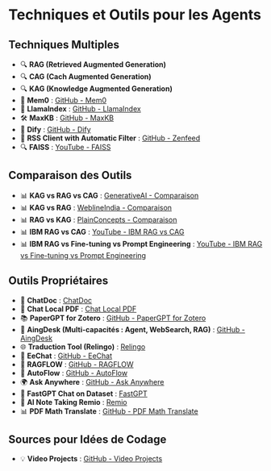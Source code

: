 # Techniques et Outils pour les Agents

## Techniques Multiples

- 🔍 **RAG (Retrieved Augmented Generation)**
- 🔍 **CAG (Cach Augmented Generation)**
- 🔍 **KAG (Knowledge Augmented Generation)**
- 🧠 **Mem0** : [GitHub - Mem0](https://github.com/mem0ai/mem0)
- 🦙 **LlamaIndex** : [GitHub - LlamaIndex](https://github.com/run-llama/)
- 🛠️ **MaxKB** : [GitHub - MaxKB](https://github.com/1Panel-dev/MaxKB?tab=readme-ov-file)
- 🤖 **Dify** : [GitHub - Dify](https://github.com/langgenius/dify/)
- 📰 **RSS Client with Automatic Filter** : [GitHub - Zenfeed](https://github.com/glidea/zenfeed/blob/main/README-en.md)
- 🔍 **FAISS** : [YouTube - FAISS](https://www.youtube.com/watch?v=CzPgg4CDz50)

## Comparaison des Outils

- 📊 **KAG vs RAG vs CAG** : [GenerativeAI - Comparaison](https://generativeai.pub/rag-vs-kag-vs-cag-decoding-the-future-of-ai-augmented-language-models-b9732ab46c9d?gi=8417e76bbede)
- 📊 **KAG vs RAG** : [WeblineIndia - Comparaison](https://www.weblineindia.com/fr/blog/rag-vs-kag/)
- 📊 **RAG vs KAG** : [PlainConcepts - Comparaison](https://www.plainconcepts.com/rag-vs-kag/)
- 📊 **IBM RAG vs CAG** : [YouTube - IBM RAG vs CAG](https://www.youtube.com/watch?v=HdafI0t3sEY)
- 📊 **IBM RAG vs Fine-tuning vs Prompt Engineering** : [YouTube - IBM RAG vs Fine-tuning vs Prompt Engineering](https://www.youtube.com/watch?v=zYGDpG-pTho)

## Outils Propriétaires

- 📄 **ChatDoc** : [ChatDoc](https://chatdoc.com/)
- 📄 **Chat Local PDF** : [Chat Local PDF](https://www.chatpdflocal.com/)
- 📚 **PaperGPT for Zotero** : [GitHub - PaperGPT for Zotero](https://github.com/papersgpt/papersgpt-for-zotero)
- 🤖 **AingDesk (Multi-capacités : Agent, WebSearch, RAG)** : [GitHub - AingDesk](https://github.com/aingdesk/AingDesk)
- 🌐 **Traduction Tool (Relingo)** : [Relingo](https://relingo.net/en)
- 📢 **EeChat** : [GitHub - EeChat](https://github.com/Lucassssss/eechat)
- 🔄 **RAGFLOW** : [GitHub - RAGFLOW](https://github.com/deepseek-ai/awesome-deepseek-integration/blob/main/docs/ragflow/README.md)
- 🔄 **AutoFlow** : [GitHub - AutoFlow](https://github.com/deepseek-ai/awesome-deepseek-integration/blob/main/docs/autoflow/README.md)
- 🌍 **Ask Anywhere** : [GitHub - Ask Anywhere](https://github.com/sharmt1411/askanywhere)
- 💬 **FastGPT Chat on Dataset** : [FastGPT](https://fastgpt.cn/en)
- 📝 **AI Note Taking Remio** : [Remio](https://www.remio.ai/)
- 📊 **PDF Math Translate** : [GitHub - PDF Math Translate](https://github.com/Byaidu/PDFMathTranslate)

## Sources pour Idées de Codage

- 💡 **Video Projects** : [GitHub - Video Projects](https://github.com/technovangelist/videoprojects/tree/main/scripts)
